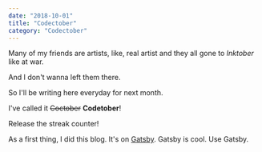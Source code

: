 ```yaml
---
date: "2018-10-01"
title: "Codectober"
category: "Codectober"
---
```

Many of my friends are artists, like, real artist and they all gone to _Inktober_ like at war. 

And I don't wanna left them there. 

So I'll be writing here everyday for next month. 

I've called it ~~Coctober~~ **Codetober**!

Release the streak counter!

As a first thing, I did this blog. It's on [Gatsby](https://www.gatsbyjs.org). Gatsby is cool. Use Gatsby.